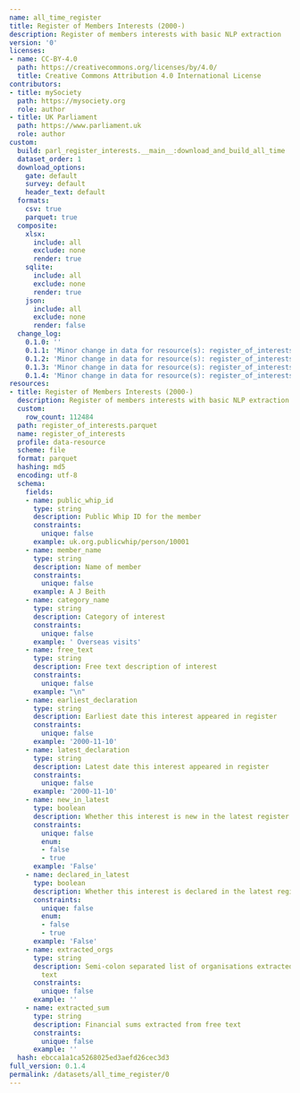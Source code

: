 ```yaml
---
name: all_time_register
title: Register of Members Interests (2000-)
description: Register of members interests with basic NLP extraction
version: '0'
licenses:
- name: CC-BY-4.0
  path: https://creativecommons.org/licenses/by/4.0/
  title: Creative Commons Attribution 4.0 International License
contributors:
- title: mySociety
  path: https://mysociety.org
  role: author
- title: UK Parliament
  path: https://www.parliament.uk
  role: author
custom:
  build: parl_register_interests.__main__:download_and_build_all_time
  dataset_order: 1
  download_options:
    gate: default
    survey: default
    header_text: default
  formats:
    csv: true
    parquet: true
  composite:
    xlsx:
      include: all
      exclude: none
      render: true
    sqlite:
      include: all
      exclude: none
      render: true
    json:
      include: all
      exclude: none
      render: false
  change_log:
    0.1.0: ''
    0.1.1: 'Minor change in data for resource(s): register_of_interests'
    0.1.2: 'Minor change in data for resource(s): register_of_interests'
    0.1.3: 'Minor change in data for resource(s): register_of_interests'
    0.1.4: 'Minor change in data for resource(s): register_of_interests'
resources:
- title: Register of Members Interests (2000-)
  description: Register of members interests with basic NLP extraction
  custom:
    row_count: 112484
  path: register_of_interests.parquet
  name: register_of_interests
  profile: data-resource
  scheme: file
  format: parquet
  hashing: md5
  encoding: utf-8
  schema:
    fields:
    - name: public_whip_id
      type: string
      description: Public Whip ID for the member
      constraints:
        unique: false
      example: uk.org.publicwhip/person/10001
    - name: member_name
      type: string
      description: Name of member
      constraints:
        unique: false
      example: A J Beith
    - name: category_name
      type: string
      description: Category of interest
      constraints:
        unique: false
      example: ' Overseas visits'
    - name: free_text
      type: string
      description: Free text description of interest
      constraints:
        unique: false
      example: "\n"
    - name: earliest_declaration
      type: string
      description: Earliest date this interest appeared in register
      constraints:
        unique: false
      example: '2000-11-10'
    - name: latest_declaration
      type: string
      description: Latest date this interest appeared in register
      constraints:
        unique: false
      example: '2000-11-10'
    - name: new_in_latest
      type: boolean
      description: Whether this interest is new in the latest register (true/false)
      constraints:
        unique: false
        enum:
        - false
        - true
      example: 'False'
    - name: declared_in_latest
      type: boolean
      description: Whether this interest is declared in the latest register (true/false)
      constraints:
        unique: false
        enum:
        - false
        - true
      example: 'False'
    - name: extracted_orgs
      type: string
      description: Semi-colon separated list of organisations extracted from free
        text
      constraints:
        unique: false
      example: ''
    - name: extracted_sum
      type: string
      description: Financial sums extracted from free text
      constraints:
        unique: false
      example: ''
  hash: ebcca1a1ca5268025ed3aefd26cec3d3
full_version: 0.1.4
permalink: /datasets/all_time_register/0
---
```

